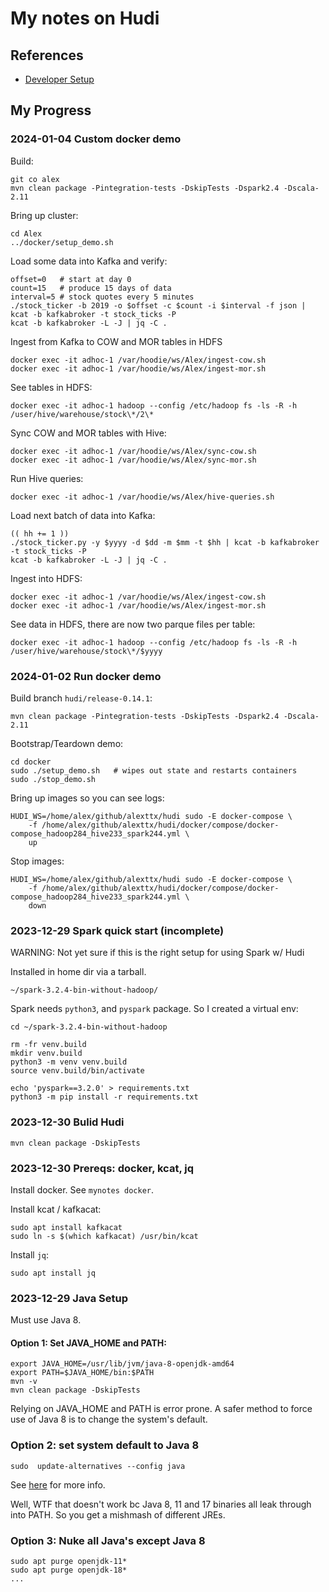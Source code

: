 # My notes on Hudi

## References

- [Developer Setup](https://hudi.apache.org/contribute/developer-setup)

## My Progress

### 2024-01-04 Custom docker demo

Build:
```
git co alex
mvn clean package -Pintegration-tests -DskipTests -Dspark2.4 -Dscala-2.11
```

Bring up cluster:
```
cd Alex
../docker/setup_demo.sh
```

Load some data into Kafka and verify:
```
offset=0   # start at day 0
count=15   # produce 15 days of data
interval=5 # stock quotes every 5 minutes
./stock_ticker -b 2019 -o $offset -c $count -i $interval -f json | kcat -b kafkabroker -t stock_ticks -P
kcat -b kafkabroker -L -J | jq -C .
```

Ingest from Kafka to COW and MOR tables in HDFS
```
docker exec -it adhoc-1 /var/hoodie/ws/Alex/ingest-cow.sh
docker exec -it adhoc-1 /var/hoodie/ws/Alex/ingest-mor.sh
```

See tables in HDFS:
```
docker exec -it adhoc-1 hadoop --config /etc/hadoop fs -ls -R -h /user/hive/warehouse/stock\*/2\*
```

Sync COW and MOR tables with Hive:
```
docker exec -it adhoc-1 /var/hoodie/ws/Alex/sync-cow.sh
docker exec -it adhoc-1 /var/hoodie/ws/Alex/sync-mor.sh
```

Run Hive queries:
```
docker exec -it adhoc-1 /var/hoodie/ws/Alex/hive-queries.sh
```

Load next batch of data into Kafka:
```
(( hh += 1 ))
./stock_ticker.py -y $yyyy -d $dd -m $mm -t $hh | kcat -b kafkabroker -t stock_ticks -P
kcat -b kafkabroker -L -J | jq -C .
```

Ingest into HDFS:
```
docker exec -it adhoc-1 /var/hoodie/ws/Alex/ingest-cow.sh
docker exec -it adhoc-1 /var/hoodie/ws/Alex/ingest-mor.sh
```

See data in HDFS, there are now two parque files per table:
```
docker exec -it adhoc-1 hadoop --config /etc/hadoop fs -ls -R -h /user/hive/warehouse/stock\*/$yyyy
```


### 2024-01-02 Run docker demo

Build branch `hudi/release-0.14.1`:
```
mvn clean package -Pintegration-tests -DskipTests -Dspark2.4 -Dscala-2.11
```

Bootstrap/Teardown demo:
```
cd docker
sudo ./setup_demo.sh   # wipes out state and restarts containers
sudo ./stop_demo.sh
```

Bring up images so you can see logs:
```
HUDI_WS=/home/alex/github/alexttx/hudi sudo -E docker-compose \
    -f /home/alex/github/alexttx/hudi/docker/compose/docker-compose_hadoop284_hive233_spark244.yml \
    up
```

Stop images:
```
HUDI_WS=/home/alex/github/alexttx/hudi sudo -E docker-compose \
    -f /home/alex/github/alexttx/hudi/docker/compose/docker-compose_hadoop284_hive233_spark244.yml \
    down
```

### 2023-12-29 Spark quick start (incomplete)

WARNING: Not yet sure if this is the right setup for using Spark w/ Hudi

Installed in home dir via a tarball.

```
~/spark-3.2.4-bin-without-hadoop/
```

Spark needs `python3`, and `pyspark` package.  So I created a virtual env:

```
cd ~/spark-3.2.4-bin-without-hadoop

rm -fr venv.build
mkdir venv.build
python3 -m venv venv.build
source venv.build/bin/activate

echo 'pyspark==3.2.0' > requirements.txt
python3 -m pip install -r requirements.txt
```


### 2023-12-30 Bulid Hudi

```
mvn clean package -DskipTests
```

### 2023-12-30 Prereqs: docker, kcat, jq

Install docker.  See `mynotes docker`.

Install kcat / kafkacat:
```
sudo apt install kafkacat
sudo ln -s $(which kafkacat) /usr/bin/kcat
```

Install `jq`:
```
sudo apt install jq
```

### 2023-12-29 Java Setup

Must use Java 8.

#### Option 1: Set JAVA_HOME and PATH:

```
export JAVA_HOME=/usr/lib/jvm/java-8-openjdk-amd64
export PATH=$JAVA_HOME/bin:$PATH
mvn -v
mvn clean package -DskipTests
```

Relying on JAVA_HOME and PATH is error prone. A safer method to force use of
Java 8 is to change the system's default.

### Option 2: set system default to Java 8

```
sudo  update-alternatives --config java
```

See
[here](https://documentation.suse.com/sles/15-SP1/html/SLES-all/cha-update-alternative.html)
for more info.

Well, WTF that doesn't work bc Java 8, 11 and 17 binaries all leak through into PATH.
So you get a mishmash of different JREs.

### Option 3: Nuke all Java's except Java 8

```
sudo apt purge openjdk-11*
sudo apt purge openjdk-18*
...
```

